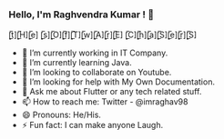 ### Hello, I'm Raghvendra Kumar ! 👋
[̲̅t][̲̅H][̲̅e] [̲̅s][̲̅O][̲̅f][̲̅T][̲̅w][̲̅A][̲̅r][̲̅E] [̲̅C][̲̅h][̲̅a][̲̅S][̲̅e][̲̅r][̲̅S]
- 🔭 I’m currently working in IT Company.
- 🌱 I’m currently learning Java.
- 👯 I’m looking to collaborate on Youtube.
- 🤔 I’m looking for help with My Own Documentation.
- 💬 Ask me about Flutter or any tech related stuff.
- 📫 How to reach me: Twitter - @imraghav98
- 😄 Pronouns: He/His.
- ⚡ Fun fact: I can make anyone Laugh.
